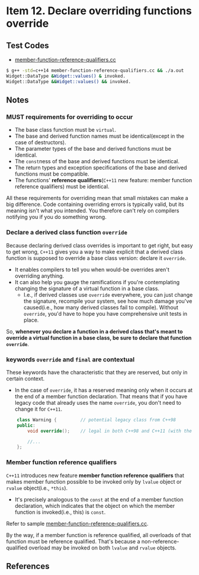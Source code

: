 # Item 12. Declare overriding functions override     

## Test Codes

- [member-function-reference-qualifiers.cc](./member-function-reference-qualifiers.cc)

```bash
$ g++ -std=c++14 member-function-reference-qualifiers.cc && ./a.out
Widget::DataType &Widget::values() & invoked.
Widget::DataType &&Widget::values() && invoked.
```

## Notes

### MUST requirements for overriding to occur

- The base class function must be `virtual`.    
- The base and derived function names must be identical(except in the case of destructors).    
- The parameter types of the base and derived functions must be identical.     
- The `const`ness of the base and derived functions must be identical.     
- The return types and exception specifications of the base and derived functions must be compatible.     
- The functions' **reference qualifiers**(`C++11` new feature: member function reference qualifiers) must be identical. 


All these requirements for overriding mean that small mistakes can make a big difference. Code containing overriding errors is typically valid, but its meaning isn't what you intended. You therefore can't rely on compilers notifying you if you do something wrong.       

### Declare a derived class function `override`     
Because declaring derived class overrides is important to get right, but easy to get wrong, `C++11` gives you a way to make explicit that a derived class function is supposed to override a base class version: declare it `override`.         

- It enables compilers to tell you when would-be overrides aren't overriding anything.    
- It can also help you gauge the ramifications if you're contemplating changing the signature of a virtual function in a base class.    
  - I.e., if derived classes use `override` everywhere, you can just change the signature, recompile your system, see how much damage you've caused(i.e., how many derived classes fail to compile). Without `override`, you'd have to hope you have comprehensive unit tests in place.       

So, **whenever you declare a function in a derived class that's meant to override a virtual function in a base class, be sure to declare that function `override`**.    

### keywords `override` and `final` are contextual    
These keywords have the characteristic that they are reserved, but only in certain context.     
- In the case of `override`, it has a reserved meaning only when it occurs at the end of a member function declaration. That means that if you have legacy code that already uses the name `override`, you don't need to change it for `C++11`.    

```c++
    class Warning {         // potential legacy class from C++98
    public: 
        void override();    // legal in both C++98 and C++11 (with the same meaning)

        //...
    };
```

### Member function reference qualifiers     
`C++11` introduces new feature **member function reference qualifiers** that makes member function possible to be invoked only by `lvalue` object or `rvalue` object(i.e., `*this`).     
- It's precisely analogous to the `const` at the end of a member function declaration, which indicates that the object on which the member function is invoked(i.e., this) is `const`.     

Refer to sample [member-function-reference-qualifiers.cc](./member-function-reference-qualifiers.cc).     

By the way, if a member function is reference qualified, all overloads of that function must be reference qualified. That's because a non-reference-qualified overload may be invoked on both `lvalue` and `rvalue` objects.       

## References
